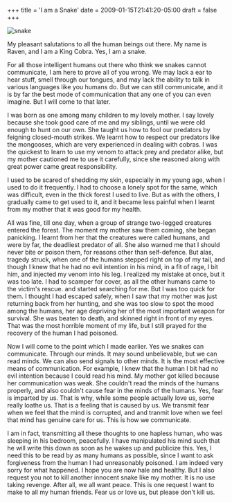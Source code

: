 +++
title = 'I am a Snake'
date = 2009-01-15T21:41:20-05:00
draft = false
+++

![snake](/../../img//snake.jpg)

My pleasant salutations to all the human beings out there. My name is Raven, and I am a King Cobra. Yes, I am a snake.

For all those intelligent humans out there who think we snakes cannot communicate, I am here to prove all of you wrong. We may lack a ear to hear stuff, smell through our tongues, and may lack the ability to talk in various languages like you humans do. But we can still communicate, and it is by far the best mode of communication that any one of you can even imagine. But I will come to that later.

I was born as one among many children to my lovely mother. I say lovely because she took good care of me and my siblings, until we were old enough to hunt on our own. She taught us how to fool our predators by feigning closed-mouth strikes. We learnt how to respect our predators like the mongooses, which are very experienced in dealing with cobras. I was the quickest to learn to use my venom to attack prey and predator alike, but my mother cautioned me to use it carefully, since she reasoned along with great power came great responsibility.

I used to be scared of shedding my skin, especially in my young age, when I used to do it frequently. I had to choose a lonely spot for the same, which was difficult, even in the thick forest I used to live. But as with the others, I gradually came to get used to it, and it became less painful when I learnt from my mother that it was good for my health.

All was fine, till one day, when a group of strange two-legged creatures entered the forest. The moment my mother saw them coming, she began panicking. I learnt from her that the creatures were called humans, and were by far, the deadliest predator of all. She also warned me that I should never bite or poison them, for reasons other than self-defence. But alas, tragedy struck, when one of the humans stepped right on top of my tail, and though I knew that he had no evil intention in his mind, in a fit of rage, I bit him, and injected my venom into his leg. I realized my mistake at once, but it was too late. I had to scamper for cover, as all the other humans came to the victim's rescue. and started searching for me. But I was too quick for them. I thought I had escaped safely, when I saw that my mother was just returning back from her hunting, and she was too slow to spot the mood among the humans, her age depriving her of the most important weapon for survival. She was beaten to death, and skinned right in front of my eyes. That was the most horrible moment of my life, but I still prayed for the recovery of the human I had poisoned.

Now I will come to the point which I made earlier. Yes we snakes can communicate. Through our minds. It may sound unbelievable, but we can read minds. We can also send signals to other minds. It is the most effective means of communication. For example, I knew that the human I bit had no evil intention because I could read his mind. My mother got killed because her communication was weak. She couldn't read the minds of the humans properly, and also couldn't cause fear in the minds of the humans. Yes, fear is imparted by us. That is why, while some people actually love us, some really loathe us. That is a feeling that is caused by us. We transmit fear when we feel that the mind is corrupted, and and tranmit love when we feel that mind has genuine care for us. This is how we communicate.

I am in fact, transmitting all these thoughts to one hapless human, who was sleeping in his bedroom, peacefully. I have manipulated his mind such that he will write this down as soon as he wakes up and publicize this. Yes, I need this to be read by as many humans as possible, since I want to ask forgiveness from the human I had unreasonably poisoned. I am indeed very sorry for what happened. I hope you are now hale and healthy. But I also request you not to kill another innocent snake like my mother. It is no use taking revenge. After all, we all want peace. This is one request I want to make to all my human friends. Fear us or love us, but please don't kill us.